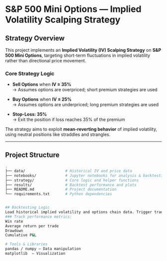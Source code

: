 #  S&P 500 Mini Options — Implied Volatility Scalping Strategy

##  Strategy Overview

This project implements an **Implied Volatility (IV) Scalping Strategy** on **S&P 500 Mini Options**, targeting short-term fluctuations in implied volatility rather than directional price movement.

###  Core Strategy Logic

- **Sell Options** when **IV ≥ 35%**  
  → Assumes options are overpriced; short premium strategies are used

- **Buy Options** when **IV ≤ 25%**  
  → Assumes options are underpriced; long premium strategies are used

- **Stop-Loss: 35%**  
  → Exit the position if loss reaches 35% of the premium

The strategy aims to exploit **mean-reverting behavior** of implied volatility, using neutral positions like straddles and strangles.

---

##  Project Structure

```bash
.
├── data/                  # Historical IV and price data
├── notebooks/             # Jupyter notebooks for analysis & backtesting
├── strategy/              # Core logic and helper functions
├── results/               # Backtest performance and plots
├── README.md              # Project documentation
└── requirements.txt       # Python dependencies


## Backtesting Logic
Load historical implied volatility and options chain data. Trigger trades based on IV crossing thresholds (≥35% for sell, ≤25% for buy).Apply delta-neutral setups (e.g., ATM straddles or strangles).Enforce 35% stop-loss on premium paid or collected
### Track performance metrics:
Win rate
Average return per trade
Drawdown
Cumulative P&L

# Tools & Libraries
pandas / numpy — Data manipulation
matplotlib  — Visualization
